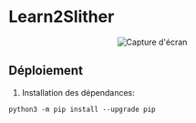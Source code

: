 # Learn2Slither

<p align="center">
  <img src="https://i.ibb.co/LtKVD6T/Capture-d-cran-du-2025-01-09-21-16-04.png" 
       alt="Capture d'écran">
</p>

## Déploiement

1. Installation des dépendances:

```shell
python3 -m pip install --upgrade pip
```